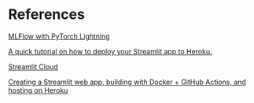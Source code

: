 # References

[MLFlow with PyTorch Lightning](https://www.mlflow.org/docs/latest/python_api/mlflow.pytorch.html)

[A quick tutorial on how to deploy your Streamlit app to Heroku.](https://towardsdatascience.com/a-quick-tutorial-on-how-to-deploy-your-streamlit-app-to-heroku-874e1250dadd)

[Streamlit Cloud](https://streamlit.io/cloud)

[Creating a Streamlit web app, building with Docker + GitHub Actions, and hosting on Heroku](https://joshuacook.netlify.app/post/streamlit-app-heroku/)